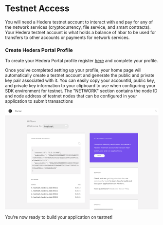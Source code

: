 # Testnet Access

You will need a Hedera testnet account to interact with and pay for any of the network services \(cryptocurrency, file service, and smart contracts\). Your Hedera testnet account is what holds a balance of hbar to be used for transfers to other accounts or payments for network services.

### Create Hedera Portal Profile

To create your Hedera Portal profile register [here](https://portal.hedera.com/register) and complete your profile.

Once you've completed setting up your profile, your home page will automatically create a testnet account and generate the public and private key pair associated with it. You can easily copy your accountId, public key, and private key information to your clipboard to use when configuring your SDK environment for testnet. The "NETWORK" section contains the node ID and node address of testnet nodes that can be configured in your application to submit transactions

![](../.gitbook/assets/testnet.png)

You're now ready to build your application on testnet!


